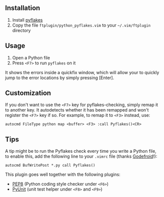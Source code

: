 Installation
------------
1. Install [pyflakes](http://pypi.python.org/pypi/pyflakes/)
2. Copy the file `ftplugin/python_pyflakes.vim` to your `~/.vim/ftplugin` directory


Usage
-----
1. Open a Python file
2. Press `<F7>` to run `pyflakes` on it

It shows the errors inside a quickfix window, which will allow your to quickly
jump to the error locations by simply pressing [Enter].


Customization
-------------
If you don't want to use the `<F7>` key for pyflakes-checking, simply remap it to
another key.  It autodetects whether it has been remapped and won't register
the `<F7>` key if so.  For example, to remap it to `<F3>` instead, use:

    autocmd FileType python map <buffer> <F3> :call Pyflakes()<CR>


Tips
----
A tip might be to run the Pyflakes check every time you write a Python file, to
enable this, add the following line to your `.vimrc` file (thanks
[Godefroid](http://github.com/gotcha)!):

    autocmd BufWritePost *.py call Pyflakes()


This plugin goes well together with the following plugins:

- [PEP8](http://github.com/nvie/vim-pep8) (Python coding style checker under `<F6>`)
- [PyUnit](http://github.com/nvie/vim-pyunit) (unit test helper under `<F8>`
  and `<F9>`)
